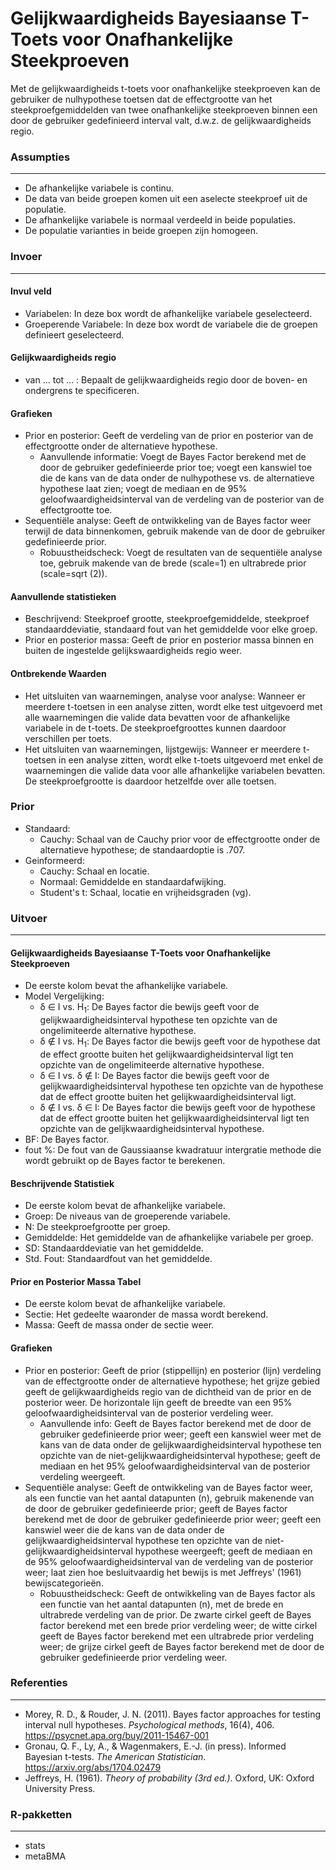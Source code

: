 Gelijkwaardigheids Bayesiaanse T-Toets voor Onafhankelijke Steekproeven
===

Met de gelijkwaardigheids t-toets voor onafhankelijke steekproeven kan de gebruiker de nulhypothese toetsen dat de effectgrootte van het steekproefgemiddelden van twee onafhankelijke steekproeven binnen een door de gebruiker gedefinieerd interval valt, d.w.z. de gelijkwaardigheids regio.

### Assumpties
---
- De afhankelijke variabele is continu.
- De data van beide groepen komen uit een aselecte steekproef uit de populatie.
- De afhankelijke variabele is normaal verdeeld in beide populaties.
- De populatie varianties in beide groepen zijn homogeen.

### Invoer
---

#### Invul veld
- Variabelen: In deze box wordt de afhankelijke variabele geselecteerd.
- Groeperende Variabele: In deze box wordt de variabele die de groepen definieert geselecteerd.

#### Gelijkwaardigheids regio
- van ... tot ... : Bepaalt de gelijkwaardigheids regio door de boven- en ondergrens te specificeren.

#### Grafieken
- Prior en posterior: Geeft de verdeling van de prior en posterior van de effectgrootte onder de alternatieve hypothese.
  - Aanvullende informatie: Voegt de Bayes Factor berekend met de door de gebruiker gedefinieerde prior toe; voegt een kanswiel toe die de kans van de data onder de nulhypothese vs. de alternatieve hypothese laat zien; voegt de mediaan en de 95% geloofwaardigheidsinterval van de verdeling van de posterior van de effectgrootte toe.
- Sequentiële analyse: Geeft de ontwikkeling van de Bayes factor weer terwijl de data binnenkomen, gebruik makende van de door de gebruiker gedefinieerde prior.
  - Robuustheidscheck: Voegt de resultaten van de sequentiële analyse toe, gebruik makende van de brede (scale=1) en ultrabrede prior (scale=sqrt (2)).

#### Aanvullende statistieken
- Beschrijvend: Steekproef grootte, steekproefgemiddelde, steekproef standaarddeviatie, standaard fout van het gemiddelde voor elke groep.
- Prior en posterior massa: Geeft de prior en posterior massa binnen en buiten de ingestelde gelijkswaardigheids regio weer.

#### Ontbrekende Waarden
 - Het uitsluiten van waarnemingen, analyse voor analyse: Wanneer er meerdere t-toetsen in een analyse zitten, wordt elke test uitgevoerd met alle waarnemingen die valide data bevatten voor de afhankelijke variabele in de t-toets. De steekproefgroottes kunnen daardoor verschillen per toets.
 - Het uitsluiten van waarnemingen, lijstgewijs: Wanneer er meerdere t-toetsen in een analyse zitten, wordt elke t-toets uitgevoerd met enkel de waarnemingen die valide data voor alle afhankelijke variabelen bevatten. De steekproefgrootte is daardoor hetzelfde over alle toetsen.

### Prior
- Standaard:
  - Cauchy: Schaal van de Cauchy prior voor de effectgrootte onder de alternatieve hypothese; de standaardoptie is .707.
- Geinformeerd:
  - Cauchy: Schaal en locatie.
  - Normaal: Gemiddelde en standaardafwijking.
  - Student's t: Schaal, locatie en vrijheidsgraden (vg).

### Uitvoer
---

#### Gelijkwaardigheids Bayesiaanse T-Toets voor Onafhankelijke Steekproeven
- De eerste kolom bevat the afhankelijke variabele.
- Model Vergelijking:
   - &delta; &in; I vs. H<sub>1</sub>: De Bayes factor die bewijs geeft voor de gelijkwaardigheidsinterval hypothese ten opzichte van de ongelimiteerde alternative hypothese.
   - &delta; &notin; I vs. H<sub>1</sub>: De Bayes factor die bewijs geeft voor de hypothese dat de effect grootte buiten het gelijkwaardigheidsinterval ligt ten opzichte van de ongelimiteerde alternative hypothese.
   - &delta; &in; I vs. &delta; &notin; I: De Bayes factor die bewijs geeft voor de gelijkwaardigheidsinterval hypothese ten opzichte van de hypothese dat de effect grootte buiten het gelijkwaardigheidsinterval ligt.
   - &delta; &notin; I vs. &delta; &in; I: De Bayes factor die bewijs geeft voor de hypothese dat de effect grootte buiten het gelijkwaardigheidsinterval ligt ten opzichte van de gelijkwaardigheidsinterval hypothese.
- BF: De Bayes factor.
- fout %: De fout van de Gaussiaanse kwadratuur intergratie methode die wordt gebruikt op de Bayes factor te berekenen.

#### Beschrijvende Statistiek
- De eerste kolom bevat de afhankelijke variabele.
- Groep: De niveaus van de groeperende variabele.
- N: De steekproefgrootte per groep.
- Gemiddelde: Het gemiddelde van de afhankelijke variabele per groep.
- SD: Standaarddeviatie van het gemiddelde.
- Std. Fout: Standaardfout van het gemiddelde.

#### Prior en Posterior Massa Tabel
- De eerste kolom bevat de afhankelijke variabele.
- Sectie: Het gedeelte waaronder de massa wordt berekend.
- Massa: Geeft de massa onder de sectie weer.

#### Grafieken
- Prior en posterior: Geeft de prior (stippellijn) en posterior (lijn) verdeling van de effectgrootte onder de alternatieve hypothese; het grijze gebied geeft de gelijkwaardigheids regio van de dichtheid van de prior en de posterior weer. De horizontale lijn geeft de breedte van een 95% geloofwaardigheidsinterval van de posterior verdeling weer.
  - Aanvullende info: Geeft de Bayes factor berekend met de door de gebruiker gedefinieerde prior weer; geeft een kanswiel weer met de kans van de data onder de gelijkwaardigheidsinterval hypothese ten opzichte van de niet-gelijkwaardigheidsinterval hypothese; geeft de mediaan en het 95% geloofwaardigheidsinterval van de posterior verdeling weergeeft.
- Sequentiële analyse: Geeft de ontwikkeling van de Bayes factor weer, als een functie van het aantal datapunten (n), gebruik makenende van de door de gebruiker gedefinieerde prior; geeft de Bayes factor berekend met de door de gebruiker gedefinieerde prior weer; geeft een kanswiel weer die de kans van de data onder de gelijkwaardigheidsinterval hypothese ten opzichte van de niet-gelijkwaardigheidsinterval hypothese weergeeft; geeft de mediaan en de 95% geloofwaardigheidsinterval van de verdeling van de posterior weer; laat zien hoe besluitvaardig het bewijs is met Jeffreys' (1961) bewijscategorieën.
  - Robuustheidscheck: Geeft de ontwikkeling van de Bayes factor als een functie van het aantal datapunten (n), met de brede en ultrabrede verdeling van de prior. De zwarte cirkel geeft de Bayes factor berekend met een brede prior verdeling weer; de witte cirkel geeft de Bayes factor berekend met een ultrabrede prior verdeling weer; de grijze cirkel geeft de Bayes factor berekend met de door de gebruiker gedefinieerde prior verdeling weer.

### Referenties
---
- Morey, R. D., & Rouder, J. N. (2011). Bayes factor approaches for testing interval null hypotheses. *Psychological methods*, 16(4), 406. <a href="https://psycnet.apa.org/buy/2011-15467-001">https://psycnet.apa.org/buy/2011-15467-001</a>
- Gronau, Q. F., Ly, A., & Wagenmakers, E.-J. (in press). Informed Bayesian t-tests. *The American Statistician*. <a href="https://arxiv.org/abs/1704.02479">https://arxiv.org/abs/1704.02479</a>
- Jeffreys, H. (1961).  *Theory of probability (3rd ed.)*. Oxford, UK: Oxford University Press.

### R-pakketten
---
- stats
- metaBMA
